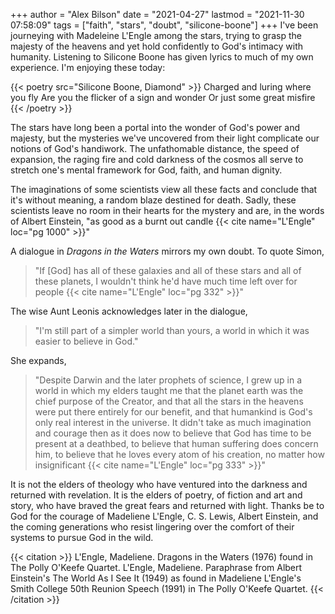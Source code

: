 +++
author = "Alex Bilson"
date = "2021-04-27"
lastmod = "2021-11-30 07:58:09"
tags = ["faith", "stars", "doubt", "silicone-boone"]
+++
I've been journeying with Madeleine L'Engle among the stars, trying to grasp the majesty of the heavens and yet hold confidently to God's intimacy with humanity. Listening to Silicone Boone has given lyrics to much of my own experience. I'm enjoying these today:

{{< poetry src="Silicone Boone, Diamond" >}}
Charged and luring where you fly
Are you the flicker of a sign and wonder
Or just some great misfire
{{< /poetry >}}

The stars have long been a portal into the wonder of God's power and majesty, but the mysteries we've uncovered from their light complicate our notions of God's handiwork. The unfathomable distance, the speed of expansion, the raging fire and cold darkness of the cosmos all serve to stretch one's mental framework for God, faith, and human dignity.

The imaginations of some scientists view all these facts and conclude that it's without meaning, a random blaze destined for death. Sadly, these scientists leave no room in their hearts for the mystery and are, in the words of Albert Einstein, "as good as a burnt out candle {{< cite name="L'Engle" loc="pg 1000" >}}"

A dialogue in _Dragons in the Waters_ mirrors my own doubt. To quote Simon,

> "If [God] has all of these galaxies and all of these stars and all of these planets, I wouldn't think he'd have much time left over for people {{< cite name="L'Engle" loc="pg 332" >}}"

The wise Aunt Leonis acknowledges later in the dialogue,

> "I'm still part of a simpler world than yours, a world in which it was easier to believe in God."

She expands,

> "Despite Darwin and the later prophets of science, I grew up in a world in which my elders taught me that the planet earth was the chief purpose of the Creator, and that all the stars in the heavens were put there entirely for our benefit, and that humankind is God's only real interest in the universe. It didn't take as much imagination and courage then as it does now to believe that God has time to be present at a deathbed, to believe that human suffering does concern him, to believe that he loves every atom of his creation, no matter how insignificant {{< cite name="L'Engle" loc="pg 333" >}}"

It is not the elders of theology who have ventured into the darkness and returned with revelation. It is the elders of poetry, of fiction and art and story, who have braved the great fears and returned with light. Thanks be to God for the courage of Madeliene L'Engle, C. S. Lewis, Albert Einstein, and the coming generations who resist lingering over the comfort of their systems to pursue God in the wild.

{{< citation >}}
L'Engle, Madeliene. Dragons in the Waters (1976) found in The Polly O'Keefe Quartet.
L'Engle, Madeliene. Paraphrase from Albert Einstein's The World As I See It (1949) as found in Madeliene L'Engle's Smith College 50th Reunion Speech (1991) in The Polly O'Keefe Quartet.
{{< /citation >}}
